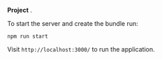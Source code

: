 **Project** . 

To start the server and create the bundle run:

``` npm run start ```

Visit ```http://localhost:3000/``` to run the application.
